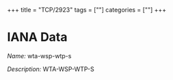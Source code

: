 +++
title = "TCP/2923"
tags = [""]
categories = [""]
+++

# IANA Data

_Name:_ wta-wsp-wtp-s

_Description:_ WTA-WSP-WTP-S


